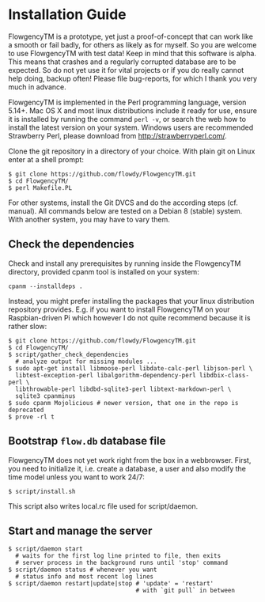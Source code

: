 <!-- [% META pagetitle = "Installation Guide" %] -->

Installation Guide
==================

FlowgencyTM is a prototype, yet just a proof-of-concept that can work like a smooth or fail badly, for others as likely as for myself. So you are welcome to use FlowgencyTM with test data! Keep in mind that this software is alpha. This means that crashes and a regularly corrupted database are to be expected. So do not yet use it for vital projects or if you do really cannot help doing, backup often! Please file bug-reports, for which I thank you very much in advance.

FlowgencyTM is implemented in the Perl programming language, version 5.14+. Mac OS X and most linux distributions include it ready for use, ensure it is installed by running the command `perl -v`, or search the web how to install the latest version on your system. Windows users are recommended Strawberry Perl, please download from <http://strawberryperl.com/>.

Clone the git repository in a directory of your choice. With plain git on Linux enter at a shell prompt:

    $ git clone https://github.com/flowdy/FlowgencyTM.git
    $ cd FlowgencyTM/
    $ perl Makefile.PL

For other systems, install the Git DVCS and do the according steps (cf. manual). All commands below are tested on a Debian 8 (stable) system. With another system, you may have to vary them.

Check the dependencies
----------------------

Check and install any prerequisites by running inside the FlowgencyTM directory, provided cpanm tool is installed on your system:

    cpanm --installdeps .

Instead, you might prefer installing the packages that your linux distribution repository provides. E.g. if you want to install FlowgencyTM on your Raspbian-driven Pi which however I do not quite recommend because it is rather slow:

    $ git clone https://github.com/flowdy/FlowgencyTM.git
    $ cd FlowgencyTM/
    $ script/gather_check_dependencies 
      # analyze output for missing modules ...
    $ sudo apt-get install libmoose-perl libdate-calc-perl libjson-perl \
      libtest-exception-perl libalgorithm-dependency-perl libdbix-class-perl \
      libthrowable-perl libdbd-sqlite3-perl libtext-markdown-perl \
      sqlite3 cpanminus
    $ sudo cpanm Mojolicious # newer version, that one in the repo is deprecated
    $ prove -rl t                      

Bootstrap `flow.db` database file
---------------------------------

FlowgencyTM does not yet work right from the box in a webbrowser. First, you need to initialize it, i.e. create a database, a user and also modify the time model unless you want to work 24/7:

    $ script/install.sh

This script also writes local.rc file used for script/daemon.

Start and manage the server
---------------------------

    $ script/daemon start
      # waits for the first log line printed to file, then exits
      # server process in the background runs until 'stop' command
    $ script/daemon status # whenever you want
      # status info and most recent log lines
    $ script/daemon restart|update|stop # 'update' = 'restart'
                                        # with `git pull` in between


